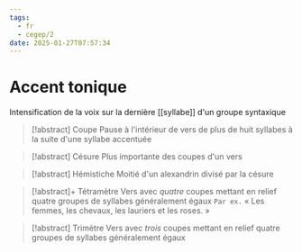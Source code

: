 ```yaml
---
tags:
  - fr
  - cegep/2
date: 2025-01-27T07:57:34
---
```


# Accent tonique

Intensification de la voix sur la dernière [[syllabe]] d'un groupe syntaxique

> [!abstract] Coupe
> Pause à l'intérieur de vers de plus de huit syllabes à la suite d'une syllabe accentuée

> [!abstract] Césure
> Plus importante des coupes d'un vers

> [!abstract] Hémistiche
> Moitié d'un alexandrin divisé par la césure

> [!abstract]+ Tétramètre
> Vers avec *quatre* coupes mettant en relief quatre groupes de syllabes généralement égaux
> `Par ex.` « Les femmes, les chevaux, les lauriers et les roses. »

> [!abstract] Trimètre
> Vers avec *trois* coupes mettant en relief quatre groupes de syllabes généralement égaux
